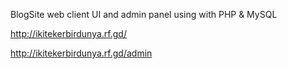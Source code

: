 BlogSite web client UI and admin panel using with PHP & MySQL

http://ikitekerbirdunya.rf.gd/

http://ikitekerbirdunya.rf.gd/admin
